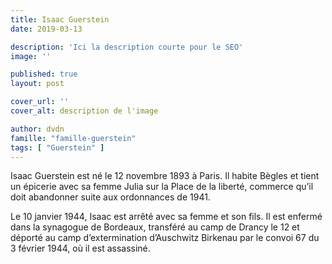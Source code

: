 ```yaml
---
title: Isaac Guerstein
date: 2019-03-13

description: 'Ici la description courte pour le SEO'
image: ''

published: true
layout: post

cover_url: ''
cover_alt: description de l'image

author: dvdn
famille: "famille-guerstein"
tags: [ "Guerstein" ]
---
```


Isaac Guerstein est né le 12 novembre 1893 à Paris. Il habite Bègles et tient un épicerie avec sa femme Julia sur la Place de la liberté, commerce qu’il doit abandonner suite aux ordonnances de 1941.

Le 10 janvier 1944, Isaac est arrêté avec sa femme et son fils. Il est enfermé dans la synagogue de Bordeaux, transféré au camp de Drancy le 12 et déporté au camp d’extermination d’Auschwitz Birkenau par le convoi 67 du 3 février 1944, où il est assassiné.